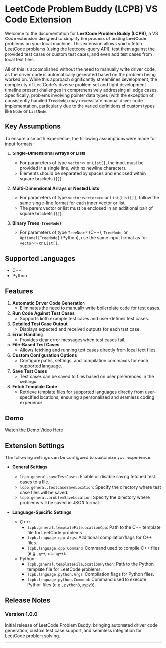 # LeetCode Problem Buddy (LCPB) VS Code Extension  

Welcome to the documentation for **LeetCode Problem Buddy (LCPB)**, a VS Code extension designed to simplify the process of testing LeetCode problems on your local machine. This extension allows you to fetch LeetCode problems (using the [leetcode-query](https://www.npmjs.com/package/leetcode-query) API), test them against the provided test cases or custom test cases, and even add test cases from local text files.  

All of this is accomplished without the need to manually write driver code, as the driver code is automatically generated based on the problem being worked on. While this approach significantly streamlines development, the complexity of LeetCode's diverse problem set and tight development timeline present challenges in comprehensively addressing all edge cases. Specifically, problems involving pointer data types (with the exception of consistently handled `TreeNode`) may necessitate manual driver code implementation, particularly due to the varied definitions of custom types like `Node` or `ListNode`.

## Key Assumptions  

To ensure a smooth experience, the following assumptions were made for input formats:  

1. **Single-Dimensional Arrays or Lists**  
   - For parameters of type `vector<>` or `List[]`, the input must be provided in a single line, with no newline characters.  
   - Elements should be separated by spaces and enclosed within square brackets (`[]`).  

2. **Multi-Dimensional Arrays or Nested Lists**  
   - For parameters of type `vector<vector<>>` or `List[List[]]`, follow the same single-line format for each inner vector or list.  
   - The parent vector or list must be enclosed in an additional pair of square brackets (`[]`).  

3. **Binary Trees (`TreeNode`)**  
   - For parameters of type `TreeNode*` (C++), `TreeNode`, or `Optional[TreeNode]` (Python), use the same input format as for `vector<>` or `List[]`.  

## Supported Languages  

- C++  
- Python  

## Features  

1. **Automatic Driver Code Generation**  
   - Eliminates the need to manually write boilerplate code for test cases.  
2. **Run Code Against Test Cases**  
   - Supports both example test cases and user-defined test cases.  
3. **Detailed Test Case Output**  
   - Displays expected and received outputs for each test case.  
4. **Error Handling**  
   - Provides clear error messages when test cases fail.  
5. **File-Based Test Cases**  
   - Allows fetching and running test cases directly from local text files.  
6. **Custom Configuration Options**  
   - Configure paths, settings, and compilation commands for each supported language.  
7. **Save Test Cases**  
   - Test cases can be saved to files based on user preferences in the settings.
8. **Fetch Template Code**  
   - Retrieve template files for supported languages directly from user-specified locations, ensuring a personalized and seamless coding experience.

## Demo  

[Watch the Demo Video Here](https://drive.google.com/file/d/1q7IQxJzZlfmJ-W5ZDqInIlWyJ_5alRfw/view?usp=sharing)  

## Extension Settings  

The following settings can be configured to customize your experience:  

- **General Settings**  
  - `lcpb.general.saveTestCases`: Enable or disable saving fetched test cases to a file.  
  - `lcpb.general.testcaseSaveLocation`: Specify the directory where test case files will be saved.
  - `lcpb.general.problemSaveLocation`: Specify the directory where problems will be saved in JSON format.  

- **Language-Specific Settings**  
  - C++:  
    - `lcpb.general.templateFileLocationCpp`: Path to the C++ template file for LeetCode problems.  
    - `lcpb.language.cpp.Args`: Additional compilation flags for C++ files.  
    - `lcpb.language.cpp.Command`: Command used to compile C++ files (e.g., `g++`, `clang++`).  
  - Python:  
    - `lcpb.general.templateFileLocationPython`: Path to the Python template file for LeetCode problems.  
    - `lcpb.language.python.Args`: Compilation flags for Python files.  
    - `lcpb.language.python.Command`: Command used to execute Python files (e.g., `python3`, `pypy3`).  

## Release Notes  

### Version 1.0.0  

Initial release of LeetCode Problem Buddy, bringing automated driver code generation, custom test case support, and seamless integration for LeetCode problem solving.  

---
